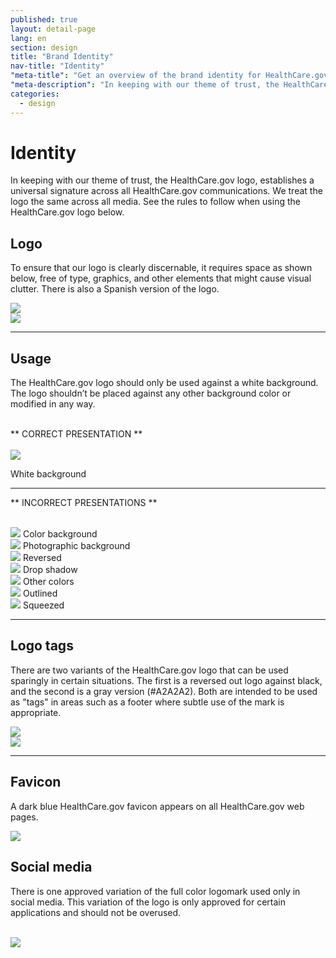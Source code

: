 ```yaml
---
published: true
layout: detail-page
lang: en
section: design
title: "Brand Identity"
nav-title: "Identity"
"meta-title": "Get an overview of the brand identity for HealthCare.gov"
"meta-description": "In keeping with our theme of trust, the HealthCare.gov logo, establishes a universal signature across all HealthCare.gov communications. We treat the logo the same across all media."
categories:
  - design
---
```


# Identity

<div class="intro">
In keeping with our theme of trust, the HealthCare.gov logo, establishes a universal signature across all HealthCare.gov communications. We treat the logo the same across all media. See the rules to follow when using the HealthCare.gov logo below.
</div>

<div class="hr"></div>

## Logo

To ensure that our logo is clearly discernable, it requires space as shown below, free of type, graphics, and other elements that might cause visual clutter. There is also a Spanish version of the logo.

<div class="row">
	<div class="col-sm-5">
		<img class="full" src="{{site.baseurl}}/images/design/identity/1_LogoSpec.png" />
	</div>
	<div class="col-sm-6">
		<img class="full" src="{{site.baseurl}}/images/design/identity/2_SpanishLogoSpec.png" />
	</div>
</div>

<hr>

## Usage

The HealthCare.gov logo should only be used against a white background. The logo shouldn’t be placed against any other background color or modified in any way.

<br />
** CORRECT PRESENTATION **
<br />
<br />

<div class="row">
	<div class="col-sm-6">
		<img class="full" src="{{site.baseurl}}/images/design/identity/3_OfficialLogo.png" />
	</div>
</div>

<span class="glyphicon glyphicon-ok green"></span> White background

<hr>

** INCORRECT PRESENTATIONS **
<br />
<br />

<div class="row logos">
	<div class="col-sm-4">
		<img class="full" src="{{site.baseurl}}/images/design/identity/4_ColorBackground.png" />
		<span class="glyphicon glyphicon-remove red"></span> Color background
	</div>
	<div class="col-sm-4">
		<img class="full" src="{{site.baseurl}}/images/design/identity/5_PhotoBackground.png" />
		<span class="glyphicon glyphicon-remove red"></span> Photographic background
	</div>
	<div class="col-sm-4">
		<img class="full" src="{{site.baseurl}}/images/design/identity/6_Reversed.png" />
		<span class="glyphicon glyphicon-remove red"></span> Reversed
	</div>
	<div class="col-sm-4">
		<img class="full" src="{{site.baseurl}}/images/design/identity/7_Dropshadow.png" />
		<span class="glyphicon glyphicon-remove red"></span> Drop shadow
	</div>
	<div class="col-sm-4">
		<img class="full" src="{{site.baseurl}}/images/design/identity/8_DifferentColors.png" />
		<span class="glyphicon glyphicon-remove red"></span> Other colors
	</div>
	<div class="col-sm-4">
		<img class="full" src="{{site.baseurl}}/images/design/identity/9_Outlined.png" />
		<span class="glyphicon glyphicon-remove red"></span> Outlined
	</div>
	<div class="col-sm-4">
		<img class="full" src="{{site.baseurl}}/images/design/identity/10_Squeezed.png" />
		<span class="glyphicon glyphicon-remove red"></span> Squeezed
	</div>
</div>

<hr>

## Logo tags

There are two variants of the HealthCare.gov logo that can be used sparingly in certain situations. The first is a reversed out logo against black, and the second is a gray version (#A2A2A2). Both are intended to be used as "tags" in areas such as a footer where subtle use of the mark is appropriate.

<div class="row">
	<div class="col-sm-4">
		<img class="full" src="{{site.baseurl}}/images/design/identity/BlackLogoTag.png" />
	</div>
	<div class="col-sm-4">
		<img class="full" src="{{site.baseurl}}/images/design/identity/GreyLogoTag.png" />
	</div>
</div>

<hr>

## Favicon

A dark blue HealthCare.gov favicon appears on all HealthCare.gov web pages.

<div class="row">
	<div class="col-sm-9">
		<img class="full" src="{{site.baseurl}}/images/design/identity/11_Favicon.png" />
	</div>
</div>

## Social media

There is one approved variation of the full color logomark used only in social media. This variation of the logo is only approved for certain applications and should not be overused.

<br />
<img src="{{site.baseurl}}/images/design/identity/12_SocialMedia.png" />
